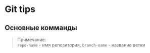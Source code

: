 # Git tips
## Основные комманды
> Примечание: \
> `repo-name` - имя репозитория, `branch-name` - название ветки
